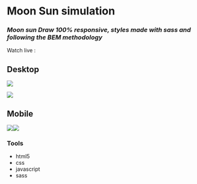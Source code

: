 # Moon Sun simulation 
 

### _Moon sun Draw 100% responsive, styles made with sass and following the BEM methodology_  
 Watch live :


## Desktop
![](https://jdcastaneda.ml/tienda/wp-content/uploads/2022/04/sun-desktop.png)

![](https://jdcastaneda.ml/tienda/wp-content/uploads/2022/04/moon-desktop.png)

## Mobile
![](https://jdcastaneda.ml/tienda/wp-content/uploads/2022/04/sun-mobile.png)![](https://jdcastaneda.ml/tienda/wp-content/uploads/2022/04/moon-mobile.png)

### Tools
- html5
- css
- javascript
- sass
